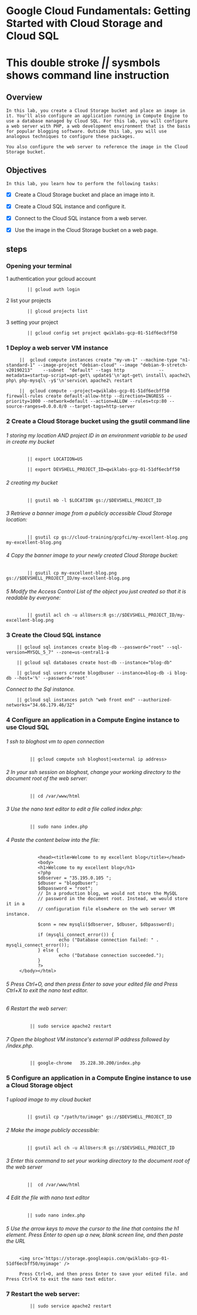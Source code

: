 # Google Cloud Fundamentals: Getting Started with Cloud Storage and Cloud SQL
# This  double stroke  *||* sysmbols shows command line instruction

## Overview
    In this lab, you create a Cloud Storage bucket and place an image in it. You'll also configure an application running in Compute Engine to use a database managed by Cloud SQL. For this lab, you will configure a web server with PHP, a web development environment that is the basis for popular blogging software. Outside this lab, you will use analogous techniques to configure these packages.

    You also configure the web server to reference the image in the Cloud Storage bucket.

## Objectives
    In this lab, you learn how to perform the following tasks:

   - [x] Create a Cloud Storage bucket and place an image into it.

   - [x] Create a Cloud SQL instance and configure it.

   - [x] Connect to the Cloud SQL instance from a web server.

   - [x] Use the image in the Cloud Storage bucket on a web page.

   

## steps

### Opening your terminal
1  authentication your gcloud account

            || gcloud auth login

2 list your projects

            || glcoud projects list
            
3  setting your project

            || gcloud config set project qwiklabs-gcp-01-51df6ecbff50


### 1  Deploy a web server VM instance
    
         ||  gcloud compute instances create "my-vm-1" --machine-type "n1-standard-1" --image-project "debian-cloud" --image "debian-9-stretch-v20190213"    --subnet  "default" --tags http             --metadata=startup-script=apt-get\ update$'\n'apt-get\ install\ apache2\ php\ php-mysql\ -y$'\n'service\ apache2\ restart

         ||  gcloud compute --project=qwiklabs-gcp-01-51df6ecbff50 firewall-rules create default-allow-http --direction=INGRESS --priority=1000 --network=default --action=ALLOW --rules=tcp:80 --source-ranges=0.0.0.0/0 --target-tags=http-server

### 2  Create a Cloud Storage bucket using the gsutil command line

######  1 storing my location AND project ID in an environment variable to be used in create my bucket

            || export LOCATION=US

            || export DEVSHELL_PROJECT_ID=qwiklabs-gcp-01-51df6ecbff50

######   2 creating my bucket

            || gsutil mb -l $LOCATION gs://$DEVSHELL_PROJECT_ID


######   3  Retrieve a banner image from a publicly accessible Cloud Storage location:

            || gsutil cp gs://cloud-training/gcpfci/my-excellent-blog.png my-excellent-blog.png

######   4 Copy the banner image to your newly created Cloud Storage bucket:

            || gsutil cp my-excellent-blog.png gs://$DEVSHELL_PROJECT_ID/my-excellent-blog.png

######   5 Modify the Access Control List of the object you just created so that it is readable by everyone:

            || gsutil acl ch -u allUsers:R gs://$DEVSHELL_PROJECT_ID/my-excellent-blog.png

### 3 Create the Cloud SQL instance
    
        || gcloud sql instances create blog-db --password="root" --sql-version=MYSQL_5_7" --zone=us-central1-a

        || gcloud sql databases create host-db --instance="blog-db"

        || gcloud sql users create blogdbuser --instance=blog-db -i blog-db --host='%' --password='root'

_Connect to the Sql instance._

        || gcloud sql instances patch "web front end" --authorized-networks="34.66.179.46/32" 


### 4 Configure an application in a Compute Engine instance to use Cloud SQL

######    1 ssh to bloghost vm to open connection
             || gcloud compute ssh bloghost|<external ip address>
    
######    2 In your ssh session on bloghost, change your working directory to the document root of the web server:
             || cd /var/www/html
    
######    3 Use the nano text editor to edit a file called index.php:
        
             || sudo nano index.php

######    4 Paste the content below into the file:

``` <html>
            <head><title>Welcome to my excellent blog</title></head>
            <body>
            <h1>Welcome to my excellent blog</h1>
            <?php
            $dbserver = "35.195.0.105 ";
            $dbuser = "blogdbuser";
            $dbpassword = "root";
            // In a production blog, we would not store the MySQL
            // password in the document root. Instead, we would store it in a
            // configuration file elsewhere on the web server VM instance.

            $conn = new mysqli($dbserver, $dbuser, $dbpassword);

            if (mysqli_connect_error()) {
                    echo ("Database connection failed: " . mysqli_connect_error());
            } else {
                    echo ("Database connection succeeded.");
            }
            ?>
     </body></html>
```

######  5  Press Ctrl+O, and then press Enter to save your edited file and Press Ctrl+X to exit the nano text editor.


######  6  Restart the web server:

             || sudo service apache2 restart

######  7 Open the  bloghost VM instance's external IP address followed by /index.php. 
     
             || google-chrome   35.228.30.200/index.php
    

### 5  Configure an application in a Compute Engine instance to use a Cloud Storage object


######  1 upload image to my cloud bucket

            || gsutil cp "/path/to/image" gs://$DEVSHELL_PROJECT_ID

######  2   Make the image publicly accessible:

            || gsutil acl ch -u AllUsers:R gs://$DEVSHELL_PROJECT_ID

######  3 Enter this command to set your working directory to the document root of the web server
            ||  cd /var/www/html

######  4 Edit the file with nano text  editor

            || sudo nano index.php

######  5 Use the arrow keys to move the cursor to the line that contains the h1 element. Press Enter to open up a new, blank screen line, and then paste the URL 

         <img src='https://storage.googleapis.com/qwiklabs-gcp-01-51df6ecbff50/myimage' />

         Press Ctrl+O, and then press Enter to save your edited file. and Press Ctrl+X to exit the nano text editor.   

### 7 Restart the web server:  
             || sudo service apache2 restart


